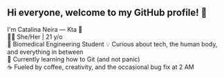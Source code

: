## Hi everyone, welcome to my GitHub profile! 👋

I'm Catalina Neira — Kta 🐾   
👩‍🎓 She/Her | 21 y/o  
🔬 Biomedical Engineering Student
💡 Curious about tech, the human body, and everything in between  
🐛 Currently learning how to Git (and not panic)  
☕ Fueled by coffee, creativity, and the occasional bug fix at 2 AM  

<!--
**Ktawis/Ktawis** is a ✨ _special_ ✨ repository because its `README.md` (this file) appears on your GitHub profile.

Here are some ideas to get you started:

- 🔭 I’m currently working on ...
- 🌱 I’m currently learning ...
- 👯 I’m looking to collaborate on ...
- 🤔 I’m looking for help with ...
- 💬 Ask me about ...
- 📫 How to reach me: ...
- 😄 Pronouns: ...
- ⚡ Fun fact: ...
-->
